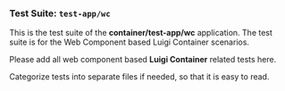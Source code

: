 ### Test Suite: `test-app/wc`

This is the test suite of the **container/test-app/wc** application. The test suite is for the Web Component based Luigi Container scenarios.

Please add all web component based **Luigi Container** related tests here. 

Categorize tests into separate files if needed, so that it is easy to read.